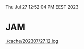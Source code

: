 Thu Jul 27 12:52:04 PM EEST 2023
# JAM
<a href='./cache/202307/27_12.log'>./cache/202307/27_12.log</a>
